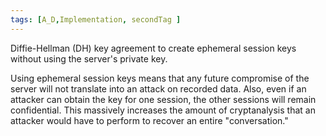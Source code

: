 ```yaml
---
tags: [A_D,Implementation, secondTag ]
---
```

Diffie-Hellman (DH) key agreement to create ephemeral session keys without using the server's private key.

Using ephemeral session keys means that any future compromise of the server will not translate into an attack on recorded data. Also, even if an attacker can obtain the key for one session, the other sessions will remain confidential. This massively increases the amount of cryptanalysis that an attacker would have to perform to recover an entire "conversation."